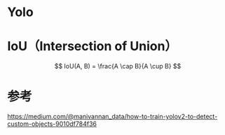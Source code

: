 # Yolo

# IoU（Intersection of Union）
$$
IoU(A, B) = \frac{A \cap B}{A \cup B}
$$

# 参考

https://medium.com/@manivannan_data/how-to-train-yolov2-to-detect-custom-objects-9010df784f36
